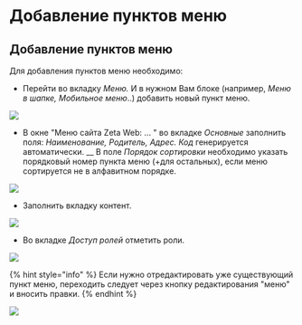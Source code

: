 # Добавление пунктов меню

## Добавление пунктов меню

Для добавления пунктов меню необходимо:&#x20;

* Перейти во вкладку _Меню._ И в нужном Вам блоке (например, _Меню в шапке, Мобильное меню_..) добавить новый пункт меню.&#x20;

![](<../../.gitbook/assets/image (462).png>)

* В окне "Меню сайта Zeta Web: ... " во вкладке _Основные_ заполнить поля: _Наименование, Родитель, Адрес. Код_ генерируется автоматически. __ В поле _Порядок сортировки_ необходимо указать порядковый номер пункта меню (+для остальных), если меню сортируется не в алфавитном порядке.&#x20;

![](<../../.gitbook/assets/image (478).png>)

* Заполнить вкладку контент.&#x20;

![](<../../.gitbook/assets/image (472).png>)

* Во вкладке _Доступ ролей_ отметить роли.&#x20;

![](<../../.gitbook/assets/image (527).png>)

{% hint style="info" %}
Если нужно отредактировать уже существующий пункт меню, переходить следует через кнопку редактирования "меню" и вносить правки.&#x20;
{% endhint %}

![](<../../.gitbook/assets/image (10).png>)
